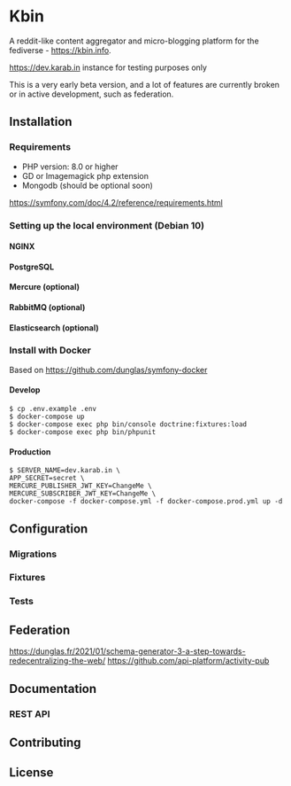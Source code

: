 # Kbin
A reddit-like content aggregator and micro-blogging platform for the fediverse - https://kbin.info.

https://dev.karab.in instance for testing purposes only

This is a very early beta version, and a lot of features are currently broken or in active development, such as federation.
## Installation
### Requirements
* PHP version: 8.0 or higher
* GD or Imagemagick php extension
* Mongodb (should be optional soon)

https://symfony.com/doc/4.2/reference/requirements.html
### Setting up the local environment (Debian 10)
#### NGINX
#### PostgreSQL
#### Mercure (optional)
#### RabbitMQ (optional)
#### Elasticsearch (optional)
### Install with Docker
Based on https://github.com/dunglas/symfony-docker
#### Develop
```console
$ cp .env.example .env
$ docker-compose up
$ docker-compose exec php bin/console doctrine:fixtures:load
$ docker-compose exec php bin/phpunit
```
#### Production
```console
$ SERVER_NAME=dev.karab.in \
APP_SECRET=secret \
MERCURE_PUBLISHER_JWT_KEY=ChangeMe \
MERCURE_SUBSCRIBER_JWT_KEY=ChangeMe \
docker-compose -f docker-compose.yml -f docker-compose.prod.yml up -d
```
## Configuration
### Migrations
### Fixtures
### Tests

## Federation
https://dunglas.fr/2021/01/schema-generator-3-a-step-towards-redecentralizing-the-web/
https://github.com/api-platform/activity-pub
## Documentation
### REST API

## Contributing

## License
